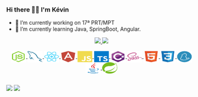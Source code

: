 ### Hi there 👋🏽 I'm Kévin

- 🔭 I’m currently working on 17ª PRT/MPT 
- 🌱 I’m currently learning Java, SpringBoot, Angular.

 <div style="display: inline_block; align-items: center;text-align: center">
  <a href="https://github.com/kevinviana">
  <img height="150em" src="https://github-readme-stats.vercel.app/api?username=kevinviana&show_icons=true&theme=highcontrast&include_all_commits=true&count_private=true"/>
  <img height="150em" src="https://github-readme-stats.vercel.app/api/top-langs/?username=kevinviana&layout=compact&langs_count=20&theme=highcontrast"/>
</div>
<div style="display: inline_block; text-align: center;"><br>
  <img align="center" alt="NodeJS" height="30" width="40" src="https://raw.githubusercontent.com/devicons/devicon/master/icons/nodejs/nodejs-plain.svg">
  <img align="center" alt="MySql" height="30" width="40" src="https://raw.githubusercontent.com/devicons/devicon/master/icons/mysql/mysql-plain.svg">
  <img align="center" alt="React" height="30" width="40" src="https://raw.githubusercontent.com/devicons/devicon/master/icons/react/react-original.svg">
  <img align="center" alt="Angular" height="30" width="40" src="https://raw.githubusercontent.com/devicons/devicon/master/icons/angularjs/angularjs-plain.svg">
  <img align="center" alt="Js" height="30" width="40" src="https://raw.githubusercontent.com/devicons/devicon/master/icons/javascript/javascript-plain.svg">
  <img align="center" alt="Ts" height="30" width="40" src="https://raw.githubusercontent.com/devicons/devicon/master/icons/typescript/typescript-plain.svg">
  <img align="center" alt="Csharp" height="30" width="40" src="https://raw.githubusercontent.com/devicons/devicon/master/icons/csharp/csharp-original.svg">
  <img align="center" alt="Sass" height="30" width="40" src="https://raw.githubusercontent.com/devicons/devicon/master/icons/sass/sass-original.svg">
  <img align="center" alt="HTML" height="30" width="40" src="https://raw.githubusercontent.com/devicons/devicon/master/icons/html5/html5-original.svg">
  <img align="center" alt="CSS" height="30" width="40" src="https://raw.githubusercontent.com/devicons/devicon/master/icons/css3/css3-original.svg">
  <img align="center" alt="yarn" height="30" width="40" src="https://raw.githubusercontent.com/devicons/devicon/master/icons/yarn/yarn-original.svg">
  <img align="center" alt="java" height="30" width="40" src="https://raw.githubusercontent.com/devicons/devicon/master/icons/java/java-original.svg">
  <img align="center" alt="spring" height="30" width="40" src="https://raw.githubusercontent.com/devicons/devicon/master/icons/spring/spring-original.svg">
  
</div>
  
  ##
 
<div> 
<!--  <a href="https://instagram.com/kevinvpereira" target="_blank"><img src="https://img.shields.io/badge/-Instagram-%23E4405F?style=for-the-badge&logo=instagram&logoColor=white" target="_blank"></a>-->
  <a href = "mailto:vianakevinc2@hotmail.com"><img src="https://img.shields.io/badge/mail-0078D4?style=for-the-badge&logo=microsoft-outlook&logoColor=white" target="_blank"></a>
  <a href="https://www.linkedin.com/in/k%C3%A9vin-viana-pereira-5666b1b5/" target="_blank"><img src="https://img.shields.io/badge/-LinkedIn-%230077B5?style=for-the-badge&logo=linkedin&logoColor=white" target="_blank"></a> 
 
 <!--![Snake animation](https://github.com/rafaballerini/rafaballerini/blob/output/github-contribution-grid-snake.svg)-->
 
</div>
